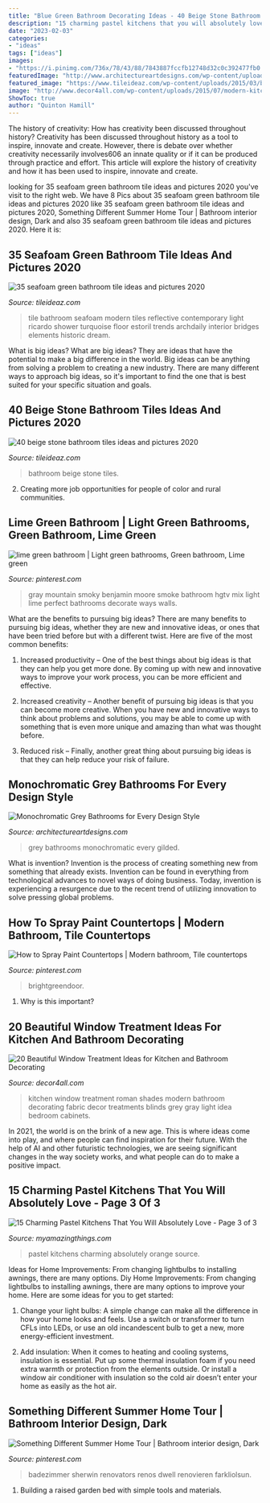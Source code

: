 ```yaml
---
title: "Blue Green Bathroom Decorating Ideas - 40 Beige Stone Bathroom Tiles Ideas And Pictures 2020"
description: "15 charming pastel kitchens that you will absolutely love"
date: "2023-02-03"
categories:
- "ideas"
tags: ["ideas"]
images:
- "https://i.pinimg.com/736x/78/43/88/7843887fccfb12748d32c0c392477fb0.jpg"
featuredImage: "http://www.architectureartdesigns.com/wp-content/uploads/2019/05/grey-bathrooms-4-630x946.jpg"
featured_image: "https://www.tileideaz.com/wp-content/uploads/2015/03/beige_stone_bathroom_tiles_2.jpg"
image: "http://www.decor4all.com/wp-content/uploads/2015/07/modern-kitchen-decor-roman-shades-window-treatment-ideas-7.jpg"
ShowToc: true
author: "Quinton Hamill"
---
```



The history of creativity: How has creativity been discussed throughout history?
Creativity has been discussed throughout history as a tool to inspire, innovate and create. However, there is debate over whether creativity necessarily involves606
an innate quality or if it can be produced through practice and effort. This article will explore the history of creativity and how it has been used to inspire, innovate and create.

	

		
looking for 35 seafoam green bathroom tile ideas and pictures 2020 you've visit to the right web. We have 8 Pics about 35 seafoam green bathroom tile ideas and pictures 2020 like 35 seafoam green bathroom tile ideas and pictures 2020, Something Different Summer Home Tour | Bathroom interior design, Dark and also 35 seafoam green bathroom tile ideas and pictures 2020. Here it is:
		
    
## 35 Seafoam Green Bathroom Tile Ideas And Pictures 2020

<img loading=lazy src="https://www.tileideaz.com/wp-content/uploads/2015/07/seafoam-reflective-tile-1-thumb-970xauto-52611.jpg" onerror="this.onerror=null;this.src='https://tse3.mm.bing.net/th?id=OIP.RB0IaACPQarrTwkhcech7AHaLF&amp;pid=15.1';" alt="35 seafoam green bathroom tile ideas and pictures 2020">

_Source: tileideaz.com_

>tile bathroom seafoam modern tiles reflective contemporary light ricardo shower turquoise floor estoril trends archdaily interior bridges elements historic dream. 

	

What is big ideas?
What are big ideas? They are ideas that have the potential to make a big difference in the world. Big ideas can be anything from solving a problem to creating a new industry. There are many different ways to approach big ideas, so it's important to find the one that is best suited for your specific situation and goals.

    
## 40 Beige Stone Bathroom Tiles Ideas And Pictures 2020

<img loading=lazy src="https://www.tileideaz.com/wp-content/uploads/2015/03/beige_stone_bathroom_tiles_2.jpg" onerror="this.onerror=null;this.src='https://tse2.mm.bing.net/th?id=OIP.bypogD9jo8zbM6fFO2ljHQHaKz&amp;pid=15.1';" alt="40 beige stone bathroom tiles ideas and pictures 2020">

_Source: tileideaz.com_

>bathroom beige stone tiles. 

	

2. Creating more job opportunities for people of color and rural communities. 

    
## Lime Green Bathroom | Light Green Bathrooms, Green Bathroom, Lime Green

<img loading=lazy src="https://i.pinimg.com/736x/3b/3f/26/3b3f2617b2ecbaa1b2075281443637e6.jpg" onerror="this.onerror=null;this.src='https://tse1.mm.bing.net/th?id=OIP.hnooFQWXOdEEiRgfCPeLowHaJ3&amp;pid=15.1';" alt="lime green bathroom | Light green bathrooms, Green bathroom, Lime green">

_Source: pinterest.com_

>gray mountain smoky benjamin moore smoke bathroom hgtv mix light lime perfect bathrooms decorate ways walls. 

	

What are the benefits to pursuing big ideas?
There are many benefits to pursuing big ideas, whether they are new and innovative ideas, or ones that have been tried before but with a different twist. Here are five of the most common benefits:
1. Increased productivity – One of the best things about big ideas is that they can help you get more done. By coming up with new and innovative ways to improve your work process, you can be more efficient and effective.

2. Increased creativity – Another benefit of pursuing big ideas is that you can become more creative. When you have new and innovative ways to think about problems and solutions, you may be able to come up with something that is even more unique and amazing than what was thought before.

3. Reduced risk – Finally, another great thing about pursuing big ideas is that they can help reduce your risk of failure.

    
## Monochromatic Grey Bathrooms For Every Design Style

<img loading=lazy src="http://www.architectureartdesigns.com/wp-content/uploads/2019/05/grey-bathrooms-4-630x946.jpg" onerror="this.onerror=null;this.src='https://tse1.mm.bing.net/th?id=OIP.Y5P-01mZYzCfl1ucSp3HQAHaLH&amp;pid=15.1';" alt="Monochromatic Grey Bathrooms for Every Design Style">

_Source: architectureartdesigns.com_

>grey bathrooms monochromatic every gilded. 

	

What is invention?
Invention is the process of creating something new from something that already exists. Invention can be found in everything from technological advances to novel ways of doing business. Today, invention is experiencing a resurgence due to the recent trend of utilizing innovation to solve pressing global problems.

    
## How To Spray Paint Countertops | Modern Bathroom, Tile Countertops

<img loading=lazy src="https://i.pinimg.com/736x/78/43/88/7843887fccfb12748d32c0c392477fb0.jpg" onerror="this.onerror=null;this.src='https://tse3.mm.bing.net/th?id=OIP.GO15RZrAZ8AMhjRsod9icgHaLH&amp;pid=15.1';" alt="How to Spray Paint Countertops | Modern bathroom, Tile countertops">

_Source: pinterest.com_

>brightgreendoor. 

	

1) Why is this important?

    
## 20 Beautiful Window Treatment Ideas For Kitchen And Bathroom Decorating

<img loading=lazy src="http://www.decor4all.com/wp-content/uploads/2015/07/modern-kitchen-decor-roman-shades-window-treatment-ideas-7.jpg" onerror="this.onerror=null;this.src='https://tse3.mm.bing.net/th?id=OIP.Vw0JFy0Sa__ciFjNRouHyQAAAA&amp;pid=15.1';" alt="20 Beautiful Window Treatment Ideas for Kitchen and Bathroom Decorating">

_Source: decor4all.com_

>kitchen window treatment roman shades modern bathroom decorating fabric decor treatments blinds grey gray light idea bedroom cabinets. 

	

In 2021, the world is on the brink of a new age. This is where ideas come into play, and where people can find inspiration for their future. With the help of AI and other futuristic technologies, we are seeing significant changes in the way society works, and what people can do to make a positive impact.

    
## 15 Charming Pastel Kitchens That You Will Absolutely Love - Page 3 Of 3

<img loading=lazy src="https://myamazingthings.com/wp-content/uploads/2017/03/orange-and-blue.jpg" onerror="this.onerror=null;this.src='https://tse4.mm.bing.net/th?id=OIP.Q_7EDhdYJixmzZNJGLL_SAHaJ3&amp;pid=15.1';" alt="15 Charming Pastel Kitchens That You Will Absolutely Love - Page 3 of 3">

_Source: myamazingthings.com_

>pastel kitchens charming absolutely orange source. 

	

Ideas for Home Improvements: From changing lightbulbs to installing awnings, there are many options.
Diy Home Improvements: From changing lightbulbs to installing awnings, there are many options to improve your home. Here are some ideas for you to get started: 
1. Change your light bulbs: A simple change can make all the difference in how your home looks and feels. Use a switch or transformer to turn CFLs into LEDs, or use an old incandescent bulb to get a new, more energy-efficient investment. 

2. Add insulation: When it comes to heating and cooling systems, insulation is essential. Put up some thermal insulation foam if you need extra warmth or protection from the elements outside. Or install a window air conditioner with insulation so the cold air doesn’t enter your home as easily as the hot air. 


    
## Something Different Summer Home Tour | Bathroom Interior Design, Dark

<img loading=lazy src="https://i.pinimg.com/736x/c6/27/b6/c627b603f2d57c2a14e72277ffa6356f.jpg" onerror="this.onerror=null;this.src='https://tse4.mm.bing.net/th?id=OIP.BCZ5E5zWW3ohE_nHRbhQWQHaJ3&amp;pid=15.1';" alt="Something Different Summer Home Tour | Bathroom interior design, Dark">

_Source: pinterest.com_

>badezimmer sherwin renovators renos dwell renovieren farkliolsun. 

	

1. Building a raised garden bed with simple tools and materials.

